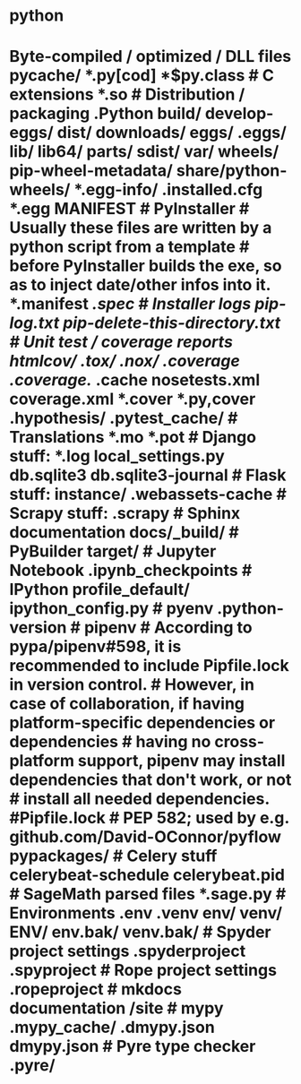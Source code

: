 # python
# Byte-compiled / optimized / DLL files __pycache__/ *.py[cod] *$py.class  # C extensions *.so  # Distribution / packaging .Python build/ develop-eggs/ dist/ downloads/ eggs/ .eggs/ lib/ lib64/ parts/ sdist/ var/ wheels/ pip-wheel-metadata/ share/python-wheels/ *.egg-info/ .installed.cfg *.egg MANIFEST  # PyInstaller #  Usually these files are written by a python script from a template #  before PyInstaller builds the exe, so as to inject date/other infos into it. *.manifest *.spec  # Installer logs pip-log.txt pip-delete-this-directory.txt  # Unit test / coverage reports htmlcov/ .tox/ .nox/ .coverage .coverage.* .cache nosetests.xml coverage.xml *.cover *.py,cover .hypothesis/ .pytest_cache/  # Translations *.mo *.pot  # Django stuff: *.log local_settings.py db.sqlite3 db.sqlite3-journal  # Flask stuff: instance/ .webassets-cache  # Scrapy stuff: .scrapy  # Sphinx documentation docs/_build/  # PyBuilder target/  # Jupyter Notebook .ipynb_checkpoints  # IPython profile_default/ ipython_config.py  # pyenv .python-version  # pipenv #   According to pypa/pipenv#598, it is recommended to include Pipfile.lock in version control. #   However, in case of collaboration, if having platform-specific dependencies or dependencies #   having no cross-platform support, pipenv may install dependencies that don't work, or not #   install all needed dependencies. #Pipfile.lock  # PEP 582; used by e.g. github.com/David-OConnor/pyflow __pypackages__/  # Celery stuff celerybeat-schedule celerybeat.pid  # SageMath parsed files *.sage.py  # Environments .env .venv env/ venv/ ENV/ env.bak/ venv.bak/  # Spyder project settings .spyderproject .spyproject  # Rope project settings .ropeproject  # mkdocs documentation /site  # mypy .mypy_cache/ .dmypy.json dmypy.json  # Pyre type checker .pyre/
